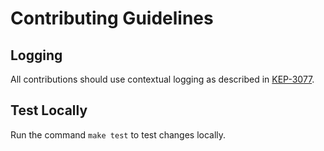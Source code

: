 # Contributing Guidelines

## Logging

All contributions should use contextual logging as described in
[KEP-3077](https://github.com/kubernetes/enhancements/tree/56b0982f6e0b71ec901779d58b041c6126066437/keps/sig-instrumentation/3077-contextual-logging).

## Test Locally

Run the command `make test` to test changes locally.
